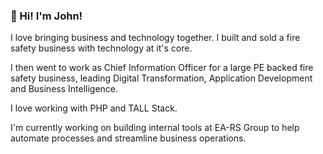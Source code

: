 ### 👋 Hi! I'm John!

I love bringing business and technology together. I built and sold a fire safety business with technology at it's core.

I then went to work as Chief Information Officer for a large PE backed fire safety business, leading Digital Transformation, Application Development and Business Intelligence.

I love working with PHP and TALL Stack.

I'm currently working on building internal tools at EA-RS Group to help automate processes and streamline business operations.
